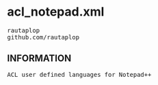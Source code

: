 <h1>acl_notepad.xml</h1>
<pre>
rautaplop
github.com/rautaplop
</pre>

<h2>INFORMATION</h2>
<pre>
ACL user defined languages for Notepad++
</pre>
